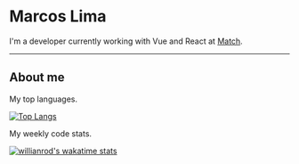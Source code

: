 # Marcos Lima

I'm a developer currently working with Vue and React at [Match](https://www.match.mt).

---

## About me

My top languages.

[![Top Langs](https://github-readme-stats.vercel.app/api/top-langs/?username=marcker&theme=dracula)](#)

My weekly code stats.

[![willianrod's wakatime stats](https://github-readme-stats.vercel.app/api/wakatime?username=marcker&theme=dracula)](https://github.com/marcker)
